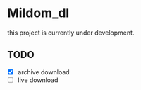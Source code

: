 # Mildom_dl

this project is currently under development.


## TODO
- [x] archive download
- [ ] live download
